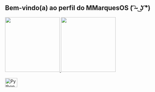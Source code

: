 ## Bem-vindo(a) ao perfil do MMarquesOS ( ͡~ ͜ʖ ͡°)

 <div>
   <a href="https://github.com/MMarquesOS">
   <img height="180em" src="https://github-readme-stats.vercel.app/api?username=MMarquesOS&show_icons=true&theme=tokyonight&include_all_commits=true&count_private=true"/>
   <img height="180em" src="https://github-readme-stats.vercel.app/api/top-langs/?username=MMarquesOS&layout=compact&langs_count=6&theme=tokyonight"/>

</div>
<div style="display: inline_block"><br>
  <img align="center" alt= "Python" height="30" width="40" src="https://cdn.jsdelivr.net/gh/devicons/devicon/icons/python/python-original.svg">          
</div>
 
 
 <br>
